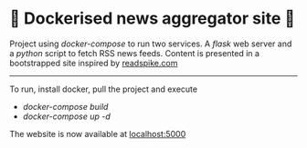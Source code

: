 # 🐳 Dockerised news aggregator site 🐳

Project using _docker-compose_ to run two services. A _flask_ web server and a _python_ script to fetch RSS news feeds. 
Content is presented in a bootstrapped site inspired by [readspike.com](http://readspike.com)

---

To run, install docker, pull the project and execute
* _docker-compose build_
* _docker-compose up -d_

The website is now available at [localhost:5000](localhost:5000)


